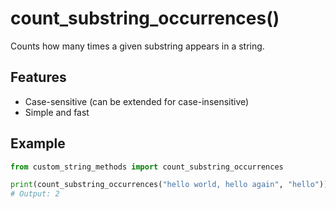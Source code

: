 # count_substring_occurrences()

Counts how many times a given substring appears in a string.

## Features
- Case-sensitive (can be extended for case-insensitive)
- Simple and fast

## Example

```python
from custom_string_methods import count_substring_occurrences

print(count_substring_occurrences("hello world, hello again", "hello"))
# Output: 2
